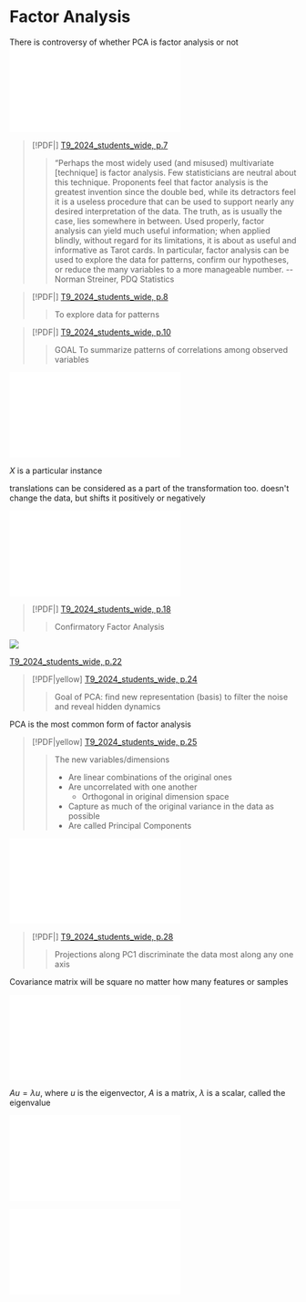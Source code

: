# Factor Analysis
There is controversy of whether PCA is factor analysis or not
![T9_2024_students_wide, p.6](T9_2024_students_wide.pdf#page=6&rect=406,192,909,405)
> [!PDF|] [T9_2024_students_wide, p.7](T9_2024_students_wide.pdf#page=7&selection=2,0,73,31)
> > “Perhaps the most widely used (and misused) multivariate [technique] is factor analysis. Few statisticians are neutral about this technique. Proponents feel that factor analysis is the greatest invention since the double bed, while its detractors feel it is a useless procedure that can be used to support nearly any desired interpretation of the data. The truth, as is usually the case, lies somewhere in between. Used properly, factor analysis can yield much useful information; when applied blindly, without regard for its limitations, it is about as useful and informative as Tarot cards. In particular, factor analysis can be used to explore the data for patterns, confirm our hypotheses, or reduce the many variables to a more manageable number. -- Norman Streiner, PDQ Statistics

> [!PDF|] [T9_2024_students_wide, p.8](T9_2024_students_wide.pdf#page=8&selection=12,0,12,28)
> > To explore data for patterns
>

> [!PDF|] [T9_2024_students_wide, p.10](T9_2024_students_wide.pdf#page=10&selection=2,0,6,59)
> > GOAL To summarize patterns of correlations among observed variables
> 
>

![T9_2024_students_wide, p.13](T9_2024_students_wide.pdf#page=13&rect=190,91,807,194)

$X$ is a particular instance

translations can be considered as a part of the transformation too. doesn't change the data, but shifts it positively or negatively

![T9_2024_students_wide, p.14](T9_2024_students_wide.pdf#page=14&rect=47,13,866,438)

> [!PDF|] [T9_2024_students_wide, p.18](T9_2024_students_wide.pdf#page=18&selection=4,0,6,15)
> > Confirmatory Factor Analysis
> 
>

![](T9_2024_students_wide.png)

[T9_2024_students_wide, p.22](T9_2024_students_wide.pdf#page=22&rect=147,54,875,422)

> [!PDF|yellow] [T9_2024_students_wide, p.24](T9_2024_students_wide.pdf#page=24&selection=18,0,24,32&color=yellow)
> > Goal of PCA: find new representation (basis) to filter the noise and reveal hidden dynamics

PCA is the most common form of factor analysis

> [!PDF|yellow] [T9_2024_students_wide, p.25](T9_2024_students_wide.pdf#page=25&selection=15,0,33,31&color=yellow)
> > The new variables/dimensions
> > - Are linear combinations of the original ones
> > - Are uncorrelated with one another
> > 	- Orthogonal in original dimension space
> > - Capture as much of the original variance in the data as possible
> > - Are called Principal Components

![T9_2024_students_wide, p.28](T9_2024_students_wide.pdf#page=28&rect=317,128,698,425)

> [!PDF|] [T9_2024_students_wide, p.28](T9_2024_students_wide.pdf#page=28&selection=16,0,16,67)
> > Projections along PC1 discriminate the data most along any one axis

Covariance matrix will be square no matter how many features or samples

![T9_2024_students_wide, p.36](T9_2024_students_wide.pdf#page=36&rect=624,114,891,404)

$Au = \lambda u$, where $u$ is the eigenvector, $A$ is a matrix, $\lambda$ is a scalar, called the eigenvalue

![T9_2024_students_wide, p.39](T9_2024_students_wide.pdf#page=39&rect=55,12,926,445)

![T9_2024_students_wide, p.40](T9_2024_students_wide.pdf#page=40&rect=326,37,706,386)